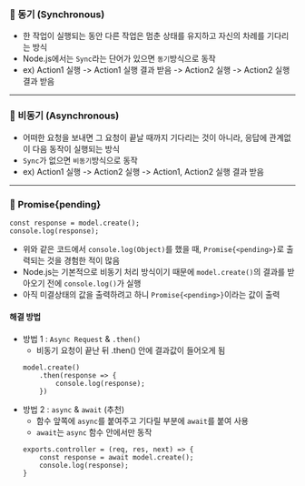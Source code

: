### 🍇 동기 (Synchronous)
- 한 작업이 실행되는 동안 다른 작업은 멈춘 상태를 유지하고 자신의 차례를 기다리는 방식
- Node.js에서는 `Sync`라는 단어가 있으면 `동기`방식으로 동작
- ex) Action1 실행 -> Action1 실행 결과 받음 -> Action2 실행 -> Action2 실행 결과 받음
----

### 🍋 비동기 (Asynchronous)
- 어떠한 요청을 보내면 그 요청이 끝날 때까지 기다리는 것이 아니라, 응답에 관계없이 다음 동작이 실행되는 방식
- `Sync`가 없으면 `비동기`방식으로 동작
- ex) Action1 실행 -> Action2 실행 -> Action1, Action2 실행 결과 받음
----

### 🥝 Promise{pending}
```
const response = model.create();
console.log(response);
```
- 위와 같은 코드에서 `console.log(Object)`를 했을 때, `Promise{<pending>}`로 출력되는 것을 경험한 적이 많음
- Node.js는 기본적으로 비동기 처리 방식이기 때문에 `model.create()`의 결과를 받아오기 전에 `console.log()`가 실행
- 아직 미결상태의 값을 출력하려고 하니 `Promise{<pending>}`이라는 값이 출력

#### 해결 방법
- 방법 1 : `Async Request` & `.then()`
    - 비동기 요청이 끝난 뒤 .then() 안에 결과값이 들어오게 됨
    ```
    model.create()
        .then(response => {
            console.log(response);
        })
    ```
- 방법 2 : `async` & `await` (추천)
    - 함수 앞쪽에 `async`를 붙여주고 기다릴 부분에 `await`를 붙여 사용
    - `await`는 `async` 함수 안에서만 동작
    ```
    exports.controller = (req, res, next) => {
        const response = await model.create();
        console.log(response);
    }
    ```